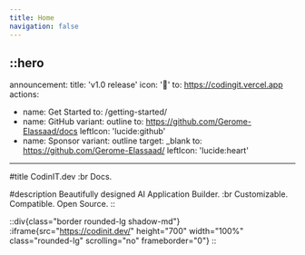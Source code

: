 ```yaml
---
title: Home
navigation: false
---
```


::hero
---
announcement:
  title: 'v1.0 release'
  icon: '🎉'
  to: https://codingit.vercel.app
actions:
  - name: Get Started
    to: /getting-started/
  - name: GitHub
    variant: outline
    to: https://github.com/Gerome-Elassaad/docs
    leftIcon: 'lucide:github'
  - name: Sponsor
    variant: outline
    target: _blank
    to: https://github.com/Gerome-Elassaad/
    leftIcon: 'lucide:heart'
---

#title
CodinIT.dev :br Docs.

#description
Beautifully designed AI Application Builder. :br Customizable. Compatible. Open Source.
::

::div{class="border rounded-lg shadow-md"}
  :iframe{src="https://codinit.dev/" height="700" width="100%" class="rounded-lg" scrolling="no" frameborder="0"}
::